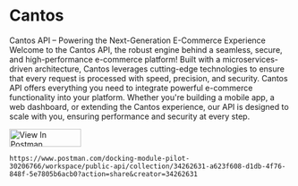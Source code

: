 # Cantos 
Cantos API – Powering the Next-Generation E-Commerce Experience  
Welcome to the Cantos API, the robust engine behind a seamless, secure, and high-performance e-commerce platform! Built with a microservices-driven architecture, Cantos leverages cutting-edge technologies to ensure that every request is processed with speed, precision, and security.
Cantos API offers everything you need to integrate powerful e-commerce functionality into your platform. Whether you're building a mobile app, a web dashboard, or extending the Cantos experience, our API is designed to scale with you, ensuring performance and security at every step.

[<img src="https://run.pstmn.io/button.svg" alt="View In Postman" style="width: 128px; height: 32px;">](https://app.getpostman.com/run-collection/34262631-a623f608-d1db-4f76-848f-5e7805b6acb0?action=collection%2Ffork&source=rip_markdown&collection-url=entityId%3D34262631-a623f608-d1db-4f76-848f-5e7805b6acb0%26entityType%3Dcollection%26workspaceId%3D8844713f-2cfb-4666-b606-1c872c87117e)

    https://www.postman.com/docking-module-pilot-30206766/workspace/public-api/collection/34262631-a623f608-d1db-4f76-848f-5e7805b6acb0?action=share&creator=34262631
